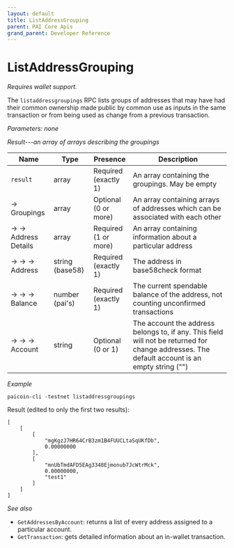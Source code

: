```yaml
---
layout: default
title: ListAddressGrouping
parent: PAI Core Apis
grand_parent: Developer Reference
---
```


ListAddressGrouping
========================

*Requires wallet support.*

The `listaddressgroupings` RPC lists groups of addresses that may have had their common ownership made public by common use as inputs in the same transaction or from being used as change from a previous transaction.

*Parameters: none*

*Result---an array of arrays describing the groupings*

| Name | Type      | Presence            | Description
|------|-----------|---------------------|-------------
| `result`  | array | Required<br>(exactly 1) | An array containing the groupings.  May be empty
| →<br>Groupings | array | Optional<br>(0 or more) | An array containing arrays of addresses which can be associated with each other
| → →<br>Address Details | array | Required<br>(1 or more) | An array containing information about a particular address
| → → →<br>Address | string (base58) | Required<br>(exactly 1) | The address in base58check format
| → → →<br>Balance | number (pai's) | Required<br>(exactly 1) | The current spendable balance of the address, not counting unconfirmed transactions
| → → →<br>Account | string | Optional<br>(0 or 1) | The account the address belongs to, if any.  This field will not be returned for change addresses.  The default account is an empty string (\"\")


*Example*

```
paicoin-cli -testnet listaddressgroupings
```

Result (edited to only the first two results):

```
[
    [
        [
            "mgKgzJ7HR64CrB3zm1B4FUUCLtaSqUKfDb",
            0.00000000
        ],
        [
            "mnUbTmdAFD5EAg3348Ejmonub7JcWtrMck",
            0.00000000,
            "test1"
        ]
    ]
]
```

*See also*

* `GetAddressesByAccount`: returns a list of every address assigned to a particular account.
* `GetTransaction`:  gets detailed information about an in-wallet transaction.
